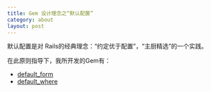 ```yaml
---
title: Gem 设计理念之“默认配置”
category: about
layout: post
---
```



默认配置是对 Rails的经典理念：“约定优于配置”，“主厨精选”的一个实践。

在此原则指导下，我所开发的Gem有：
* [default_form](https://github.com/qinmingyuan/default_form)
* [default_where](https://github.com/qinmingyuan/default_where)

